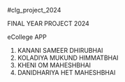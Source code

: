#clg_project_2024

FINAL YEAR PROJECT 2024


eCollege APP

1. KANANI SAMEER DHIRUBHAI
2. KOLADIYA MUKUND HIMMATBHAI
3. KHENI OM MAHESHBHAI
4. DANIDHARIYA HET MAHESHBHAI
